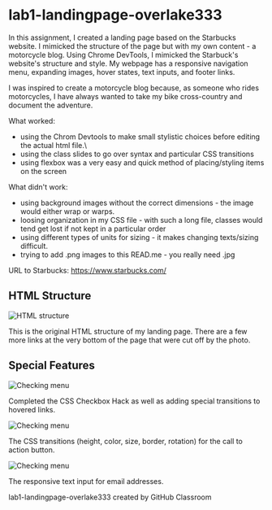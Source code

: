 # lab1-landingpage-overlake333
In this assignment, I created a landing page based on the Starbucks website.
I mimicked the structure of the page but with my own content - a motorcycle blog.
Using Chrome DevTools, I mimicked the Starbuck's website's structure and style. My webpage has a responsive navigation menu, expanding images, hover states, text inputs, and footer links. 

I was inspired to create a motorcycle blog because, as someone who rides motorcycles,
I have always wanted to take my bike cross-country and document the adventure. 

What worked: 
- using the Chrom Devtools to make small stylistic choices before editing the actual html file.\ 
- using the class slides to go over syntax and particular CSS transitions
- using flexbox was a very easy and quick method of placing/styling items on the screen 

What didn't work: 
- using background images without the correct dimensions - the image would either wrap or warps. 
- loosing organization in my CSS file - with such a long file, classes would tend get lost if not kept in a particular order
- using different types of units for sizing - it makes changing texts/sizing difficult.
- trying to add .png images to this READ.me - you really need .jpg

URL to Starbucks: 
https://www.starbucks.com/

## HTML Structure
![HTML structure](../gh-pages/img/IMG_2471.jpg)

This is the original HTML structure of my landing page. There are a few more links at the very bottom of the page that were cut off by the photo. 

## Special Features
![Checking menu](../gh-pages/img/menu.jpg)

Completed the CSS Checkbox Hack as well as adding special transitions to hovered links. 

![Checking menu](../gh-pages/img/callToAction.jpg)

The CSS transitions (height, color, size, border, rotation) for the call to action button. 

![Checking menu](../gh-pages/img/inputText.jpg)

The responsive text input for email addresses. 


lab1-landingpage-overlake333 created by GitHub Classroom

